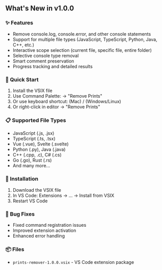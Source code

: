 ## What's New in v1.0.0

### ✨ Features
- Remove console.log, console.error, and other console statements
- Support for multiple file types (JavaScript, TypeScript, Python, Java, C++, etc.)
- Interactive scope selection (current file, specific file, entire folder)
- Selective console type removal
- Smart comment preservation
- Progress tracking and detailed results

### 🎯 Quick Start
1. Install the VSIX file
2. Use Command Palette:  → "Remove Prints"
3. Or use keyboard shortcut:  (Mac) /  (Windows/Linux)
4. Or right-click in editor → "Remove Prints"

### 📋 Supported File Types
- JavaScript (.js, .jsx)
- TypeScript (.ts, .tsx)
- Vue (.vue), Svelte (.svelte)
- Python (.py), Java (.java)
- C++ (.cpp, .c), C# (.cs)
- Go (.go), Rust (.rs)
- And many more...

### 🔧 Installation
1. Download the VSIX file
2. In VS Code: Extensions → ... → Install from VSIX
3. Restart VS Code

### 🐛 Bug Fixes
- Fixed command registration issues
- Improved extension activation
- Enhanced error handling

### 📦 Files
- `prints-remover-1.0.0.vsix` - VS Code extension package
